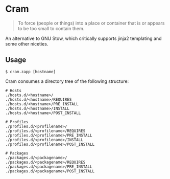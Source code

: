 # Cram

> To force (people or things) into a place or container that is or appears to be too small to contain them.

An alternative to GNU Stow, which critically supports jinja2 templating and some other niceties.

## Usage

```
$ cram.zapp [hostname]
```


Cram consumes a directory tree of the following structure:

```
# Hosts
./hosts.d/<hostname>/
./hosts.d/<hostname>/REQUIRES
./hosts.d/<hostname>/PRE_INSTALL
./hosts.d/<hostname>/INSTALL
./hosts.d/<hostname>/POST_INSTALL

# Profiles
./profiles.d/<profilename>/
./profiles.d/<profilename>/REQUIRES
./profiles.d/<profilename>/PRE_INSTALL
./profiles.d/<profilename>/INSTALL
./profiles.d/<profilename>/POST_INSTALL

# Packages
./packages.d/<packagename>/
./packages.d/<packagename>/REQUIRES
./packages.d/<packagename>/PRE_INSTALL
./packages.d/<packagename>/POST_INSTALL
```
